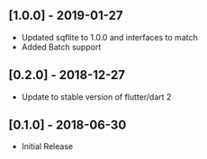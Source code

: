 ## [1.0.0] - 2019-01-27
* Updated sqflite to 1.0.0 and interfaces to match
* Added Batch support

## [0.2.0] - 2018-12-27
* Update to stable version of flutter/dart 2

## [0.1.0] - 2018-06-30
* Initial Release
